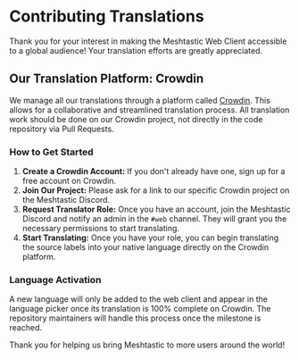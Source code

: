 # Contributing Translations

Thank you for your interest in making the Meshtastic Web Client accessible to a
global audience! Your translation efforts are greatly appreciated.

## Our Translation Platform: Crowdin

We manage all our translations through a platform called
[Crowdin](https://crowdin.com/). This allows for a collaborative and streamlined
translation process. All translation work should be done on our Crowdin project,
not directly in the code repository via Pull Requests.

### How to Get Started

1. **Create a Crowdin Account:** If you don't already have one, sign up for a
   free account on Crowdin.
2. **Join Our Project:** Please ask for a link to our specific Crowdin project
   on the Meshtastic Discord.
3. **Request Translator Role:** Once you have an account, join the Meshtastic
   Discord and notify an admin in the `#web` channel. They will grant you the
   necessary permissions to start translating.
4. **Start Translating:** Once you have your role, you can begin translating the
   source labels into your native language directly on the Crowdin platform.

### Language Activation

A new language will only be added to the web client and appear in the language
picker once its translation is 100% complete on Crowdin. The repository
maintainers will handle this process once the milestone is reached.

Thank you for helping us bring Meshtastic to more users around the world!
